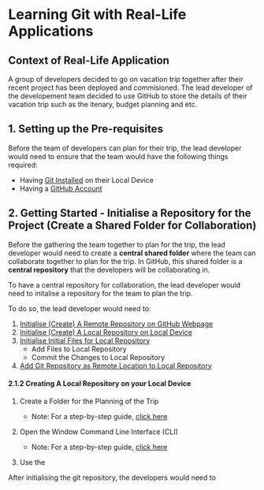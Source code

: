# Learning Git with Real-Life Applications

## Context of Real-Life Application
A group of developers decided to go on vacation trip together after their recent project has been deployed and commisioned. The lead developer of the developement team decided to use GitHub to store the details of their vacation trip such as the itenary, budget planning and etc.

## 1. Setting up the Pre-requisites
Before the team of developers can plan for their trip, the lead developer would need to ensure that the team would have the following things required:

- Having [Git Installed]() on their Local Device
- Having a [GitHub Account]()

## 2. Getting Started - Initialise a Repository for the Project (Create a Shared Folder for Collaboration)

Before the gathering the team together to plan for the trip, the lead developer would need to create a **central shared folder** where the team can collaborate together to plan for the trip. In GitHub, this shared folder is a **central repository** that the developers will be collaborating in.

To have a central repository for collaboration, the lead developer would need to initalise a repository for the team to plan the trip.

To do so, the lead developer would need to:
1. [Initialise (Create) A Remote Repository on GitHub Webpage](./2.%20Getting%20Started/1._Create_Remote_Repo.md)
2. [Initialise (Create) A Local Repository on Local Device](./2.%20Getting%20Started/2._Create_Local_Repo.md)
3. [Initialise Initial Files for Local Repository](./2.%20Getting%20Started/3._Initial_Files_Local_Repo%20copy.md)
    * Add Files to Local Repository
    * Commit the Changes to Local Repository
4. [Add Git Repository as Remote Location to Local Repository](./2.%20Getting%20Started/4._Remote_to_Local_Repo.md)



#### 2.1.2 Creating A Local Repository on your Local Device
1. Create a Folder for the Planning of the Trip
    * Note: For a step-by-step guide, [click here](./2.%20Getting%20Started/2.1.2/Create_Folder_CLI.md)

2. Open the Window Command Line Interface (CLI)
    * Note: For a step-by-step guide, [click here](./2.%20Getting%20Started/2.1.2/Opening_Windows_CLI.md)

3. Use the  


After initialising the git repository, the developers would need to 



